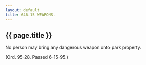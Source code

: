 ```yaml
---
layout: default 
title: 646.15 WEAPONS.
---
```


{{ page.title }}
----------------

No person may bring any dangerous weapon onto park property.

(Ord. 95-28. Passed 6-15-95.)
